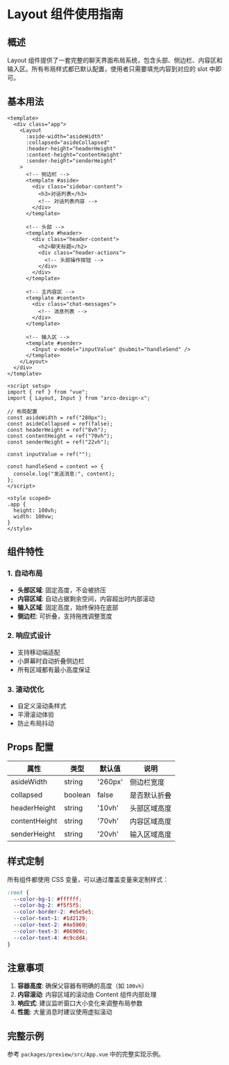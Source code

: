 # Layout 组件使用指南

## 概述

Layout 组件提供了一套完整的聊天界面布局系统，包含头部、侧边栏、内容区和输入区。所有布局样式都已默认配置，使用者只需要填充内容到对应的 slot 中即可。

## 基本用法

```vue
<template>
  <div class="app">
    <Layout
      :aside-width="asideWidth"
      :collapsed="asideCollapsed"
      :header-height="headerHeight"
      :content-height="contentHeight"
      :sender-height="senderHeight"
    >
      <!-- 侧边栏 -->
      <template #aside>
        <div class="sidebar-content">
          <h3>对话列表</h3>
          <!-- 对话列表内容 -->
        </div>
      </template>

      <!-- 头部 -->
      <template #header>
        <div class="header-content">
          <h2>聊天标题</h2>
          <div class="header-actions">
            <!-- 头部操作按钮 -->
          </div>
        </div>
      </template>

      <!-- 主内容区 -->
      <template #content>
        <div class="chat-messages">
          <!-- 消息列表 -->
        </div>
      </template>

      <!-- 输入区 -->
      <template #sender>
        <Input v-model="inputValue" @submit="handleSend" />
      </template>
    </Layout>
  </div>
</template>

<script setup>
import { ref } from "vue";
import { Layout, Input } from "arco-design-x";

// 布局配置
const asideWidth = ref("280px");
const asideCollapsed = ref(false);
const headerHeight = ref("8vh");
const contentHeight = ref("70vh");
const senderHeight = ref("22vh");

const inputValue = ref("");

const handleSend = content => {
  console.log("发送消息:", content);
};
</script>

<style scoped>
.app {
  height: 100vh;
  width: 100vw;
}
</style>
```

## 组件特性

### 1. 自动布局

- **头部区域**: 固定高度，不会被挤压
- **内容区域**: 自动占据剩余空间，内容超出时内部滚动
- **输入区域**: 固定高度，始终保持在底部
- **侧边栏**: 可折叠，支持拖拽调整宽度

### 2. 响应式设计

- 支持移动端适配
- 小屏幕时自动折叠侧边栏
- 所有区域都有最小高度保证

### 3. 滚动优化

- 自定义滚动条样式
- 平滑滚动体验
- 防止布局抖动

## Props 配置

| 属性          | 类型    | 默认值  | 说明         |
| ------------- | ------- | ------- | ------------ |
| asideWidth    | string  | '260px' | 侧边栏宽度   |
| collapsed     | boolean | false   | 是否默认折叠 |
| headerHeight  | string  | '10vh'  | 头部区域高度 |
| contentHeight | string  | '70vh'  | 内容区域高度 |
| senderHeight  | string  | '20vh'  | 输入区域高度 |

## 样式定制

所有组件都使用 CSS 变量，可以通过覆盖变量来定制样式：

```scss
:root {
  --color-bg-1: #ffffff;
  --color-bg-2: #f5f5f5;
  --color-border-2: #e5e5e5;
  --color-text-1: #1d2129;
  --color-text-2: #4e5969;
  --color-text-3: #86909c;
  --color-text-4: #c9cdd4;
}
```

## 注意事项

1. **容器高度**: 确保父容器有明确的高度（如 `100vh`）
2. **内容滚动**: 内容区域的滚动由 Content 组件内部处理
3. **响应式**: 建议监听窗口大小变化来调整布局参数
4. **性能**: 大量消息时建议使用虚拟滚动

## 完整示例

参考 `packages/preview/src/App.vue` 中的完整实现示例。
